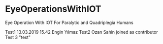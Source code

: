 # EyeOperationsWithIOT
Eye Operation With IOT For Paralytic and Quadriplegia Humans

Test1 13.03.2019 15.42 Engin Yılmaz
Test2 Ozan Sahin joined as contributor
Test 3 "test"